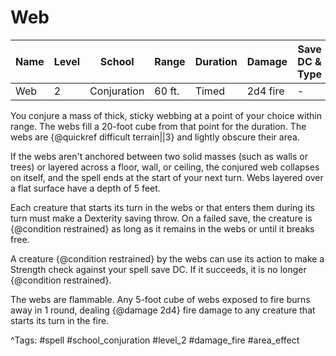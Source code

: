 # Web

| Name | Level | School | Range | Duration | Damage | Save DC & Type |
|------|-------|--------|-------|----------|--------|----------------|
| Web | 2 | Conjuration | 60 ft. | Timed | 2d4 fire | - |

You conjure a mass of thick, sticky webbing at a point of your choice within range. The webs fill a 20-foot cube from that point for the duration. The webs are {@quickref difficult terrain||3} and lightly obscure their area.

If the webs aren't anchored between two solid masses (such as walls or trees) or layered across a floor, wall, or ceiling, the conjured web collapses on itself, and the spell ends at the start of your next turn. Webs layered over a flat surface have a depth of 5 feet.

Each creature that starts its turn in the webs or that enters them during its turn must make a Dexterity saving throw. On a failed save, the creature is {@condition restrained} as long as it remains in the webs or until it breaks free.

A creature {@condition restrained} by the webs can use its action to make a Strength check against your spell save DC. If it succeeds, it is no longer {@condition restrained}.

The webs are flammable. Any 5-foot cube of webs exposed to fire burns away in 1 round, dealing {@damage 2d4} fire damage to any creature that starts its turn in the fire.

^Tags: #spell #school_conjuration #level_2 #damage_fire #area_effect